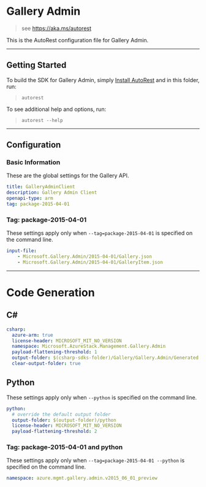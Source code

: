# Gallery Admin
    
> see https://aka.ms/autorest

This is the AutoRest configuration file for Gallery Admin.

---
## Getting Started 
To build the SDK for Gallery Admin, simply [Install AutoRest](https://aka.ms/autorest/install) and in this folder, run:

> `autorest`

To see additional help and options, run:

> `autorest --help`
---

## Configuration

### Basic Information 
These are the global settings for the Gallery API.

``` yaml
title: GalleryAdminClient
description: Gallery Admin Client
openapi-type: arm
tag: package-2015-04-01
```

### Tag: package-2015-04-01

These settings apply only when `--tag=package-2015-04-01` is specified on the command line.

``` yaml $(tag) == 'package-2015-04-01'
input-file:
    - Microsoft.Gallery.Admin/2015-04-01/Gallery.json
    - Microsoft.Gallery.Admin/2015-04-01/GalleryItem.json
```

---
# Code Generation

## C# 

``` yaml $(csharp)
csharp:
  azure-arm: true
  license-header: MICROSOFT_MIT_NO_VERSION
  namespace: Microsoft.AzureStack.Management.Gallery.Admin
  payload-flattening-threshold: 1
  output-folder: $(csharp-sdks-folder)/Gallery/Gallery.Admin/Generated
  clear-output-folder: true
```

## Python

These settings apply only when `--python` is specified on the command line.

``` yaml $(python)
python:
  # override the default output folder
  output-folder: $(output-folder)/python
  license-header: MICROSOFT_MIT_NO_VERSION
  payload-flattening-threshold: 2
```

### Tag: package-2015-04-01 and python

These settings apply only when `--tag=package-2015-04-01 --python` is specified on the command line.

``` yaml $(tag) == 'package-2015-04-01' && $(python)
namespace: azure.mgmt.gallery.admin.v2015_06_01_preview
```
